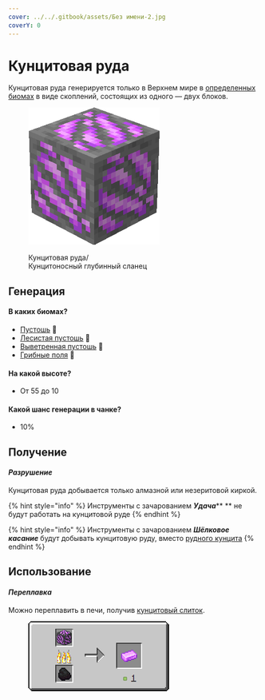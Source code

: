 ```yaml
---
cover: ../../.gitbook/assets/Без имени-2.jpg
coverY: 0
---
```


# Кунцитовая руда

Кунцитовая руда генерируется только в Верхнем мире в [определенных биомах](kuncitovaya-ruda.md#v-kakikh-biomakh) в виде скоплений, состоящих из одного — двух блоков.

<figure><img src="../../.gitbook/assets/pink_ore.gif" alt=""><figcaption><p>Кунцитовая руда/<br>Кунцитоносный глубинный сланец</p></figcaption></figure>

## Генерация

#### В каких биомах?

* [Пустошь](https://minecraft.fandom.com/ru/wiki/%D0%9F%D1%83%D1%81%D1%82%D0%BE%D1%88%D1%8C) 🔗
* [Лесистая пустошь](https://minecraft.fandom.com/ru/wiki/%D0%9B%D0%B5%D1%81%D0%B8%D1%81%D1%82%D0%B0%D1%8F\_%D0%BF%D1%83%D1%81%D1%82%D0%BE%D1%88%D1%8C) 🔗
* [Выветренная пустошь](https://minecraft.fandom.com/ru/wiki/%D0%92%D1%8B%D0%B2%D0%B5%D1%82%D1%80%D0%B5%D0%BD%D0%BD%D0%B0%D1%8F\_%D0%BF%D1%83%D1%81%D1%82%D0%BE%D1%88%D1%8C) 🔗
* [Грибные поля](https://minecraft.fandom.com/ru/wiki/%D0%93%D1%80%D0%B8%D0%B1%D0%BD%D1%8B%D0%B5\_%D0%BF%D0%BE%D0%BB%D1%8F) 🔗

#### На какой высоте?

* От 55 до 10

#### Какой шанс генерации в чанке?

* 10%

## Получение

#### _Разрушение_

Кунцитовая руда добывается только алмазной или незеритовой киркой.

{% hint style="info" %}
Инструменты с зачарованием _**Удача**_\*\* \*\* не будут работать на кунцитовой руде
{% endhint %}

{% hint style="info" %}
Инструменты с зачарованием _**Шёлковое касание**_ будут добывать кунцитовую руду, вместо [рудного кунцита](../materialy/metally-i-mineraly/rudnyi-kuncit.md)
{% endhint %}

## Использование

#### _Переплавка_

Можно переплавить в печи, получив [кунцитовый слиток](../materialy/metally-i-mineraly/kuncitovyi-slitok.md).

<figure><img src="../../.gitbook/assets/pink_ore_ingot_result-deepslate.gif" alt=""><figcaption></figcaption></figure>
